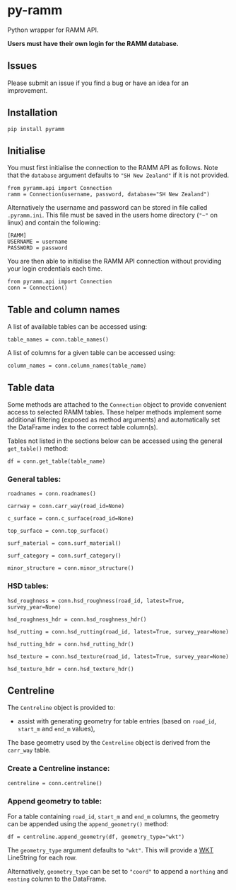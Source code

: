# py-ramm

Python wrapper for RAMM API.

**Users must have their own login for the RAMM database.**

## Issues

Please submit an issue if you find a bug or have an idea for an improvement.

## Installation

```
pip install pyramm
```

## Initialise

You must first initialise the connection to the RAMM API as follows. Note that the
`database` argument defaults to `"SH New Zealand"` if it is not provided.

```
from pyramm.api import Connection
ramm = Connection(username, password, database="SH New Zealand")
```

Alternatively the username and password can be stored in file called `.pyramm.ini`. This
file must be saved in the users home directory (`"~"` on linux) and contain the following:

```
[RAMM]
USERNAME = username
PASSWORD = password
```

You are then able to initialise the RAMM API connection without providing your login
credentials each time.

```
from pyramm.api import Connection
conn = Connection()
```

## Table and column names

A list of available tables can be accessed using:

```
table_names = conn.table_names()
```

A list of columns for a given table can be accessed using:

```
column_names = conn.column_names(table_name)
```

## Table data

Some methods are attached to the `Connection` object to provide convenient access to
selected RAMM tables. These helper methods implement some additional filtering (exposed
as method arguments) and automatically set the DataFrame index to the correct table
column(s).

Tables not listed in the sections below can be accessed using the general `get_table()`
method:

```
df = conn.get_table(table_name)
```

### General tables:
```
roadnames = conn.roadnames()
```
```
carrway = conn.carr_way(road_id=None)
```
```
c_surface = conn.c_surface(road_id=None)
```
```
top_surface = conn.top_surface()
```
```
surf_material = conn.surf_material()
```
```
surf_category = conn.surf_category()
```
```
minor_structure = conn.minor_structure()
```

### HSD tables:

```
hsd_roughness = conn.hsd_roughness(road_id, latest=True, survey_year=None)
```
```
hsd_roughness_hdr = conn.hsd_roughness_hdr()
```
```
hsd_rutting = conn.hsd_rutting(road_id, latest=True, survey_year=None)
```
```
hsd_rutting_hdr = conn.hsd_rutting_hdr()
```
```
hsd_texture = conn.hsd_texture(road_id, latest=True, survey_year=None)
```
```
hsd_texture_hdr = conn.hsd_texture_hdr()
```

## Centreline

The `Centreline` object is provided to:
 - assist with generating geometry for table entries (based on `road_id`, `start_m` and
`end_m` values),
 <!-- - find the nearest geometry element to give a point (`latitude`, `longitude`),
 - find the displacement (in metres) along the nearest geometry element given a point
(`latitude`, `longitude`). -->

The base geometry used by the `Centreline` object is derived from the `carr_way` table.

### Create a Centreline instance:

```
centreline = conn.centreline()
```

### Append geometry to table:

For a table containing `road_id`, `start_m` and `end_m` columns, the geometry can be
appended using the `append_geometry()` method:

```
df = centreline.append_geometry(df, geometry_type="wkt")
```

The `geometry_type` argument defaults to `"wkt"`. This will provide a
[WKT](https://en.wikipedia.org/wiki/Well-known_text_representation_of_geometry)
LineString for each row.

Alternatively, `geometry_type` can be set to `"coord"` to append
a `northing` and `easting` column to the DataFrame.
